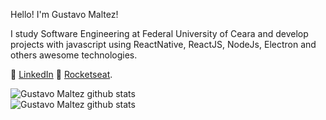 
Hello! I'm Gustavo Maltez! 

I study Software Engineering at Federal University of Ceara and develop projects with javascript using ReactNative, ReactJS, NodeJs, Electron and others awesome technologies. 

:pushpin: [LinkedIn](https://linkedin.com/in/gusttavomaltez) 
:pushpin: [Rocketseat](https://app.rocketseat.com.br/me/gustavomaltez).

<a href="https://github.com/gustavomaltez">
<img align="left" src="https://github-readme-stats.vercel.app/api?username=gustavomaltez&show_icons=true&theme=dark&show_icons=true&line_height=24&count_private=true&include_all_commits=true&hide_title=true&hide_border=true&bg_color=0D1117" alt="Gustavo Maltez github stats"/>
  <br/>
 <img align="left" src="https://github-readme-stats.vercel.app/api/top-langs/?username=gustavomaltez&layout=compact&hide_border=true&bg_color=0D1117&text_color=ffffff" alt="Gustavo Maltez github stats"/>
</a>

